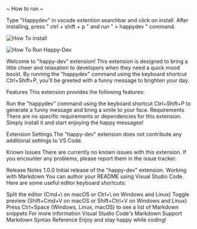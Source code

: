 ~ How to run ~

Type "Happydev" in vscode extention searchbar and click on install.
After installing, press " ctrl + shift + p " and run " > happydev " command.

![How To install](https://iili.io/H6srF07.png)

![How To Run Happy-Dev](https://iili.io/H6swJ3v.gif)

Welcome to "happy-dev" extension! This extension is designed to bring a little cheer and relaxation to developers when they need a quick mood boost. By running the "happydev" command using the keyboard shortcut Ctrl+Shift+P, you'll be greeted with a funny message to brighten your day.

Features
This extension provides the following features:

Run the "happydev" command using the keyboard shortcut Ctrl+Shift+P to generate a funny message and bring a smile to your face.
Requirements
There are no specific requirements or dependencies for this extension. Simply install it and start enjoying the happy messages!

Extension Settings
The "happy-dev" extension does not contribute any additional settings to VS Code.

Known Issues
There are currently no known issues with this extension. If you encounter any problems, please report them in the issue tracker.

Release Notes
1.0.0
Initial release of the "happy-dev" extension.
Working with Markdown
You can author your README using Visual Studio Code. Here are some useful editor keyboard shortcuts:

Split the editor (Cmd+\ on macOS or Ctrl+\ on Windows and Linux)
Toggle preview (Shift+Cmd+V on macOS or Shift+Ctrl+V on Windows and Linux)
Press Ctrl+Space (Windows, Linux, macOS) to see a list of Markdown snippets
For more information
Visual Studio Code's Markdown Support
Markdown Syntax Reference
Enjoy and stay happy while coding!
